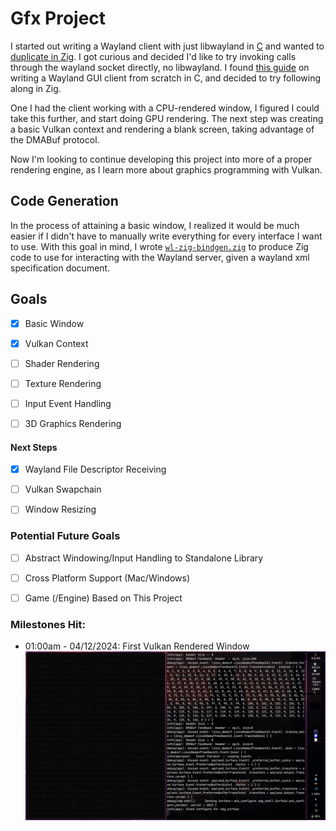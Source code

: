 # Gfx Project

I started out writing a Wayland client with just libwayland in [C](https://github.com/Liam-Malone/wayland_gfx) and wanted to [duplicate in Zig](https://github.com/Liam-Malone/zig-wayland_gfx). I got curious and decided I'd like to try invoking calls through the wayland socket directly, no libwayland.
I found [this guide](https://gaultier.github.io/blog/wayland_xrom_scratch.html) on writing a Wayland GUI client from scratch in C, and decided to try following along in Zig.

One I had the client working with a CPU-rendered window, I figured I could take this further, and start doing GPU rendering.
The next step was creating a basic Vulkan context and rendering a blank screen, taking advantage of the DMABuf protocol.

Now I'm looking to continue developing this project into more of a proper rendering engine, as I learn more about graphics programming with Vulkan.

## Code Generation

In the process of attaining a basic window, I realized it would be much easier if I didn't have to manually write everything for every interface I want to use. With this goal in mind, I wrote [`wl-zig-bindgen.zig`](./src/wl-zig-bindgen.zig) to produce Zig code to use for interacting with the Wayland server, given a wayland xml specification document.


## Goals

- [x] Basic Window
- [x] Vulkan Context
- [ ] Shader Rendering
- [ ] Texture Rendering
- [ ] Input Event Handling
- [ ] 3D Graphics Rendering


#### Next Steps

- [x] Wayland File Descriptor Receiving
- [ ] Vulkan Swapchain
- [ ] Window Resizing


### Potential Future Goals

- [ ] Abstract Windowing/Input Handling to Standalone Library
- [ ] Cross Platform Support (Mac/Windows)
- [ ] Game (/Engine) Based on This Project


### Milestones Hit:

- 01:00am - 04/12/2024: First Vulkan Rendered Window
![First screenshot of the GPU-rendered blank window](./assets/screenshots/first_vk-window.jpeg)
